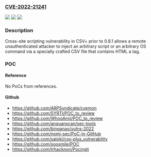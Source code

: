 ### [CVE-2022-21241](https://cve.mitre.org/cgi-bin/cvename.cgi?name=CVE-2022-21241)
![](https://img.shields.io/static/v1?label=Product&message=CSV%2B&color=blue)
![](https://img.shields.io/static/v1?label=Version&message=n%2Fa&color=blue)
![](https://img.shields.io/static/v1?label=Vulnerability&message=Cross-site%20scripting&color=brighgreen)

### Description

Cross-site scripting vulnerability in CSV+ prior to 0.8.1 allows a remote unauthenticated attacker to inject an arbitrary script or an arbitrary OS command via a specially crafted CSV file that contains HTML a tag.

### POC

#### Reference
No PoCs from references.

#### Github
- https://github.com/ARPSyndicate/cvemon
- https://github.com/SYRTI/POC_to_review
- https://github.com/WhooAmii/POC_to_review
- https://github.com/anquanscan/sec-tools
- https://github.com/binganao/vulns-2022
- https://github.com/nomi-sec/PoC-in-GitHub
- https://github.com/satoki/csv-plus_vulnerability
- https://github.com/soosmile/POC
- https://github.com/trhacknon/Pocingit

